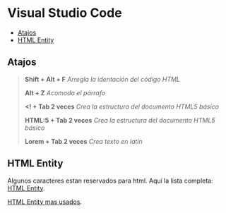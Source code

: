 Visual Studio Code
===================

- [Atajos](#atajos)
- [HTML Entity](#html-entity)


## Atajos ##

>**Shift + Alt + F**
>*Arregla la identación del código HTML*
>
>**Alt + Z**
>*Acomoda el párrafo*
>
>**<! + Tab 2 veces**
>*Crea la estructura del documento HTML5 básico*
>
>**HTML:5 + Tab 2 veces**
>*Crea la estructura del documento HTML5 básico*
>
>**Lorem + Tab 2 veces**
>*Crea texto en latín*



## HTML Entity ##

   Algunos caracteres estan reservados para html. Aquí la lista completa: [HTML Entity](https://dev.w3.org/html5/html-author/charref).
   
   [HTML Entity mas usados](https://www.w3schools.com/html/html_entities.asp).
